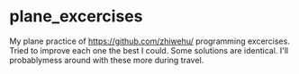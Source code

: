 # plane_excercises
My plane practice of https://github.com/zhiwehu/ programming excercises. Tried to improve each one the best I could. Some solutions are identical. I'll probablymess around with these more during travel.
